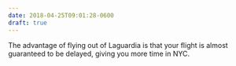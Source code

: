 ```yaml
---
date: 2018-04-25T09:01:28-0600
draft: true
---
```




The advantage of flying out of Laguardia is that your flight is almost guaranteed to be delayed, giving you more time in NYC.



